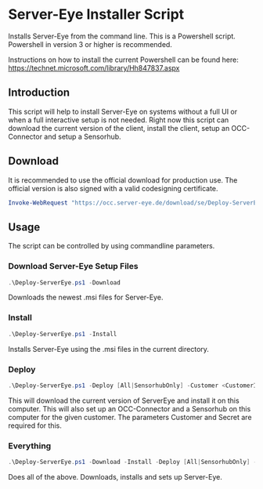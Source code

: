 # Server-Eye Installer Script
Installs Server-Eye from the command line.
This is a Powershell script. Powershell in version 3 or higher is recommended.

Instructions on how to install the current Powershell can be found here: https://technet.microsoft.com/library/Hh847837.aspx

## Introduction
This script will help to install Server-Eye on systems without a full UI or when a full interactive setup is not needed.
Right now this script can download the current version of the client, install the client, setup an OCC-Connector and setup a Sensorhub.

## Download
It is recommended to use the official download for production use. The official version is also signed with a valid codesigning certificate.

```PowerShell
Invoke-WebRequest "https://occ.server-eye.de/download/se/Deploy-ServerEye.ps1" -OutFile Deploy-ServerEye.ps1
```

## Usage

The script can be controlled by using commandline parameters.

### Download Server-Eye Setup Files
```PowerShell
.\Deploy-ServerEye.ps1 -Download
```
Downloads the newest .msi files for Server-Eye.

### Install
```PowerShell
.\Deploy-ServerEye.ps1 -Install
```
Installs Server-Eye using the .msi files in the current directory.

### Deploy
```PowerShell
.\Deploy-ServerEye.ps1 -Deploy [All|SensorhubOnly] -Customer <CustomerID> -Secret <SecretKey> [-ParentGuid <OccConnectorId]
```
This will download the current version of ServerEye and install it on this computer.
This will also set up an OCC-Connector and a Sensorhub on this computer for the given customer.
The parameters Customer and Secret are required for this.

### Everything
```PowerShell
.\Deploy-ServerEye.ps1 -Download -Install -Deploy [All|SensorhubOnly] -Customer <CustomerID> -Secret <SecretKey> [-ParentGuid <OccConnectorId]
```
Does all of the above. Downloads, installs and sets up Server-Eye.
